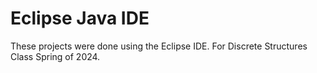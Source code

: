 # Eclipse Java IDE

These projects were done using the Eclipse IDE. For Discrete Structures Class Spring of 2024. 
